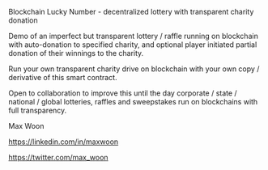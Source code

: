 Blockchain Lucky Number - decentralized lottery with transparent charity donation

Demo of an imperfect but transparent lottery / raffle running on blockchain with auto-donation to specified charity, and optional player initiated partial donation of their winnings to the charity.

Run your own transparent charity drive on blockchain with your own copy / derivative of this smart contract.

Open to collaboration to improve this until the day corporate / state / national / global lotteries, raffles and sweepstakes run on blockchains with full transparency.

Max Woon

https://linkedin.com/in/maxwoon

https://twitter.com/max_woon
